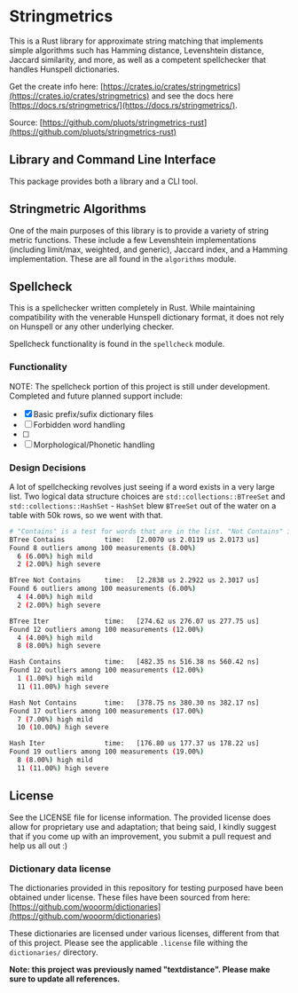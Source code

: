 # Stringmetrics

This is a Rust library for approximate string matching that implements simple
algorithms such has Hamming distance, Levenshtein distance, Jaccard similarity,
and more, as well as a competent spellchecker that handles Hunspell
dictionaries.

Get the create info here:
[https://crates.io/crates/stringmetrics](https://crates.io/crates/stringmetrics)
and see the docs here
[https://docs.rs/stringmetrics/](https://docs.rs/stringmetrics/).

Source:
[https://github.com/pluots/stringmetrics-rust](https://github.com/pluots/stringmetrics-rust)

## Library and Command Line Interface

This package provides both a library and a CLI tool.

## Stringmetric Algorithms

One of the main purposes of this library is to provide a variety of string
metric functions. These include a few Levenshtein implementations (including
limit/max, weighted, and generic), Jaccard index, and a Hamming implementation.
These are all found in the `algorithms` module.


## Spellcheck

This is a spellchecker written completely in Rust. While maintaining
compatibility with the venerable Hunspell dictionary format, it does not rely on
Hunspell or any other underlying checker.

Spellcheck functionality is found in the `spellcheck` module.

### Functionality

NOTE: The spellcheck portion of this project is still under development.
Completed and future planned support include:

- [x] Basic prefix/sufix dictionary files
- [ ] Forbidden word handling
- [ ]
- [ ] Morphological/Phonetic handling

### Design Decisions

A lot of spellchecking revolves just seeing if a word exists in a very large
list. Two logical data structure choices are  `std::collections::BTreeSet` and
`std::collections::HashSet` - `HashSet` blew `BTreeSet` out of the water on a
table with 50k rows, so we went with that.

```bash
# "Contains" is a test for words that are in the list. "Not Contains" is a test for
BTree Contains          time:   [2.0070 us 2.0119 us 2.0173 us]
Found 8 outliers among 100 measurements (8.00%)
  6 (6.00%) high mild
  2 (2.00%) high severe

BTree Not Contains      time:   [2.2838 us 2.2922 us 2.3017 us]
Found 6 outliers among 100 measurements (6.00%)
  4 (4.00%) high mild
  2 (2.00%) high severe

BTree Iter              time:   [274.62 us 276.07 us 277.75 us]
Found 12 outliers among 100 measurements (12.00%)
  4 (4.00%) high mild
  8 (8.00%) high severe

Hash Contains           time:   [482.35 ns 516.38 ns 560.42 ns]
Found 12 outliers among 100 measurements (12.00%)
  1 (1.00%) high mild
  11 (11.00%) high severe

Hash Not Contains       time:   [378.75 ns 380.30 ns 382.17 ns]
Found 17 outliers among 100 measurements (17.00%)
  7 (7.00%) high mild
  10 (10.00%) high severe

Hash Iter               time:   [176.80 us 177.37 us 178.22 us]
Found 19 outliers among 100 measurements (19.00%)
  8 (8.00%) high mild
  11 (11.00%) high severe
```

## License

See the LICENSE file for license information. The provided license does allow
for proprietary use and adaptation; that being said, I kindly suggest that if
you come up with an improvement, you submit a pull request and help us all out
:)

### Dictionary data license

The dictionaries provided in this repository for testing purposed have been
obtained under license. These files have been sourced from here:
[https://github.com/wooorm/dictionaries](https://github.com/wooorm/dictionaries)

These dictionaries are licensed under various licenses, different from that of
this project. Please see the applicable `.license` file withing the
`dictionaries/` directory.

**Note: this project was previously named "textdistance". Please make sure to
update all references.**
